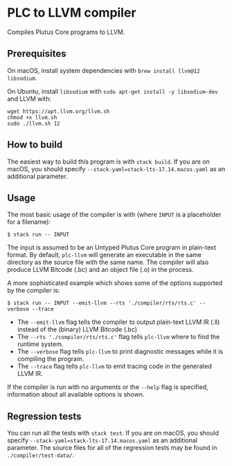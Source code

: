 # PLC to LLVM compiler

Compiles Plutus Core programs to LLVM.

## Prerequisites

On macOS, install system dependencies with `brew install llvm@12 libsodium`.

On Ubuntu, install `libsodium` with `sudo apt-get install -y libsodium-dev` and LLVM with:

```
wget https://apt.llvm.org/llvm.sh
chmod +x llvm.sh
sudo ./llvm.sh 12
```

## How to build

The easiest way to build this program is with `stack build`. If you are on macOS, you should specify `--stack-yaml=stack-lts-17.14.macos.yaml` as an additional parameter.

## Usage

The most basic usage of the compiler is with (where `INPUT` is a placeholder for a filename):

```
$ stack run -- INPUT
```

The input is assumed to be an Untyped Plutus Core program in plain-text format. By default, `plc-llvm` will generate an executable in the same directory as the source file with the same name. The compiler will also produce LLVM Bitcode (.bc) and an object file (.o) in the process.

A more sophisticated example which shows some of the options supported by the compiler is:

```
$ stack run -- INPUT --emit-llvm --rts './compiler/rts/rts.c' --verbose --trace
```

- The `--emit-llvm` flag tells the compiler to output plain-text LLVM IR (.ll) instead of the (binary) LLVM Bitcode (.bc)
- The `--rts './compiler/rts/rts.c'` flag tells `plc-llvm` where to find the runtime system.
- The `--verbose` flag tells `plc-llvm` to print diagnostic messages while it is compiling the program.
- The `--trace` flag tells `plc-llvm` to emit tracing code in the generated LLVM IR.

If the compiler is run with no arguments or the `--help` flag is specified, information about all available options is shown.

## Regression tests

You can run all the tests with `stack test`. If you are on macOS, you should specify `--stack-yaml=stack-lts-17.14.macos.yaml` as an additional parameter. The source files for all of the regression tests may be found in `./compiler/test-data/`.
